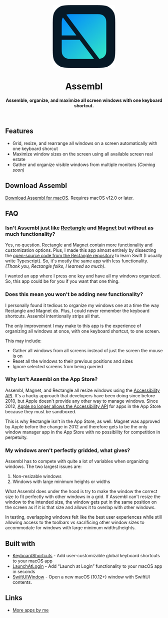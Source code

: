 <div align="center">
 <a href="https://assembl.app">
  <img src="Assets/app_icon.png" width="200" height="200">
 </a>
 <h1>Assembl</h1>
 <p>
  <b>Assemble, organize, and maximize all screen windows with one keyboard shortcut.</b>
 </p>
 <br>
</div>

## Features

- Grid, resize, and rearrange all windows on a screen automatically with one keyboard shorcut
- Maximize window sizes on the screen using all available screen real estate
- Gather and organize visible windows from multiple monitors _(Coming soon)_

## Download Assembl

[Download Assembl for macOS](https://github.com/rossmoody/Assembl/raw/main/Release/Assembl.dmg). Requires macOS v12.0 or later.

## FAQ

### Isn't Assembl just like [Rectangle](https://rectangleapp.com/) and [Magnet](https://magnet.crowdcafe.com) but without as much functionality?

Yes, no question. Rectangle and Magnet contain more functionality and customization options. Plus, I made this app almost entirely by dissecting the [open-source code from the Rectangle repository](https://github.com/rxhanson/Rectangle) to learn Swift (I usually write Typescript). So, it's mostly the same app with less functionality. _(Thank you, Rectangle folks, I learned so much)_.

I wanted an app where I press one key and have all my windows organized. So, this app could be for you if you want that one thing.

### Does this mean you won't be adding new functionality?

I personally found it tedious to organize my windows one at a time the way Rectangle and Magnet do. Plus, I could never remember the keyboard shortcuts. Assembl intentionally strips all that.

The only improvement I may make to this app is the experience of organizing all windows at once, with one keyboard shortcut, to one screen.

This may include:

- Gather all windows from all screens instead of just the screen the mouse is on
- Reset all the windows to their previous positions and sizes
- Ignore selected screens from being queried

### Why isn't Assembl on the App Store?

Assembl, Magnet, and Rectangle all resize windows using the [Accessibility API](https://developer.apple.com/documentation/objectivec/nsobject/uiaccessibility). It's a hacky approach that developers have been doing since before 2010, but Apple doesn't provide any other way to manage windows. Since 2012, [Apple no longer allows the Accessibility API](https://developer.apple.com/library/archive/documentation/Security/Conceptual/AppSandboxDesignGuide/DesigningYourSandbox/DesigningYourSandbox.html) for apps in the App Store because they must be sandboxed.

This is why Rectangle isn't in the App Store, as well. Magnet was approved by Apple before the change in 2012 and therefore gets to be the only window manager app in the App Store with no possibility for competition in perpetuity.

### My windows aren't perfectly gridded, what gives?

Assembl has to compete with quite a lot of variables when organizing windows. The two largest issues are:

1. Non-resizable windows
2. Windows with large minimum heights or widths

What Assembl does under the hood is try to make the window the correct size to fit perfectly with other windows in a grid. If Assembl can't resize the window to the intended size, the window gets put in the same position on the screen as if it is that size and allows it to overlap with other windows.

In testing, overlapping windows felt like the best user experiences while still allowing access to the toolbars vs sacrificing other window sizes to accommodate for windows with large minimum widths/heights.

## Built with

- [KeyboardShortcuts](https://github.com/sindresorhus/KeyboardShortcuts) - Add user-customizable global keyboard shortcuts to your macOS app
- [LaunchAtLogin](https://github.com/sindresorhus/LaunchAtLogin) - Add “Launch at Login” functionality to your macOS app in seconds
- [SwiftUIWindow](https://github.com/mortenjust/SwiftUIWindow) - Open a new macOS (10.12+) window with SwiftUI contents.

## Links

- [More apps by me](https://rossmoody.com)
